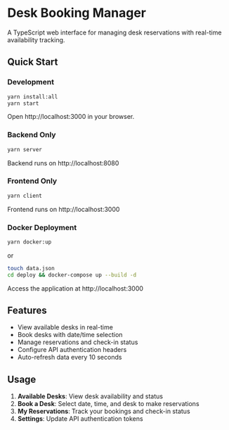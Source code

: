 # Desk Booking Manager

A TypeScript web interface for managing desk reservations with real-time availability tracking.

## Quick Start

### Development

```bash
yarn install:all
yarn start
```

Open http://localhost:3000 in your browser.

### Backend Only

```bash
yarn server
```

Backend runs on http://localhost:8080

### Frontend Only

```bash
yarn client
```

Frontend runs on http://localhost:3000

### Docker Deployment

```bash
yarn docker:up
```
or
```bash
touch data.json
cd deploy && docker-compose up --build -d
```

Access the application at http://localhost:3000

## Features

- View available desks in real-time
- Book desks with date/time selection
- Manage reservations and check-in status
- Configure API authentication headers
- Auto-refresh data every 10 seconds

## Usage

1. **Available Desks**: View desk availability and status
2. **Book a Desk**: Select date, time, and desk to make reservations
3. **My Reservations**: Track your bookings and check-in status
4. **Settings**: Update API authentication tokens
